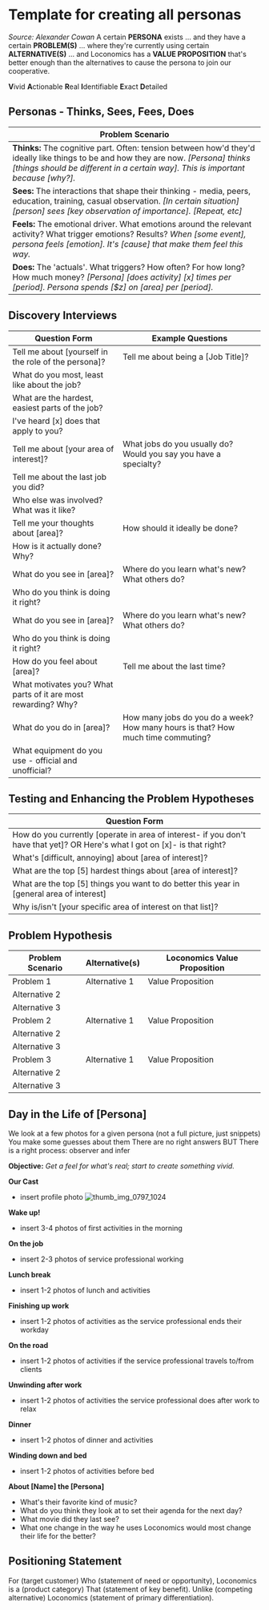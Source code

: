 # Template for creating all personas
_Source: Alexander Cowan_
A certain **PERSONA** exists ... and they have a certain **PROBLEM(S)** ... where they're currently using certain **ALTERNATIVE(S)** ... and Loconomics has a **VALUE PROPOSITION** that's better enough than the alternatives to cause the persona to join our cooperative.

**V**ivid
**A**ctionable
**R**eal
**I**dentifiable
**E**xact
**D**etailed

## Personas - Thinks, Sees, Fees, Does
Problem Scenario | 
------------ | 
**Thinks:** The cognitive part. Often: tension between how'd they'd ideally like things to be and how they are now. _[Persona] thinks [things should be different in a certain way]. This is important because [why?]._ | 
**Sees:** The interactions that shape their thinking - media, peers, education, training, casual observation. _[In certain situation] [person] sees [key observation of importance]. [Repeat, etc]_ | 
**Feels:** The emotional driver. What emotions around the relevant activity? What trigger emotions? Results? _When [some event], persona feels [emotion]. It's [cause] that make them feel this way._ | 
**Does:** The 'actuals'. What triggers? How often? For how long? How much money? _[Persona] [does activity] [x] times per [period]. Persona spends [$z] on [area] per [period]._ | 

## Discovery Interviews

Question Form | Example Questions
------------ | -------------
Tell me about [yourself in the role of the persona]? | Tell me about being a [Job Title]?
 | What do you most, least like about the job?
 | What are the hardest, easiest parts of the job?
 | I've heard [x] does that apply to you?
Tell me about [your area of interest]? | What jobs do you usually do? Would you say you have a specialty?
 | Tell me about the last job you did?
 | Who else was involved? What was it like?
Tell me your thoughts about [area]? | How should it ideally be done?
 | How is it actually done? Why?
What do you see in [area]? | Where do you learn what's new? What others do?
 | Who do you think is doing it right?
What do you see in [area]? | Where do you learn what's new? What others do?
 | Who do you think is doing it right?
How do you feel about [area]? | Tell me about the last time? 
 | What motivates you? What parts of it are most rewarding? Why?
What do you do in [area]? | How many jobs do you do a week? How many hours is that? How much time commuting?
 | What equipment do you use - official and unofficial?

## Testing and Enhancing the Problem Hypotheses

Question Form | 
------------ | 
How do you currently [operate in area of interest- if you don't have that yet]? OR Here's what I got on [x]- is that right? | 
What's [difficult, annoying] about [area of interest]? | 
What are the top [5] hardest things about [area of interest]? | 
What are the top [5] things you want to do better this year in [general area of interest] | 
Why is/isn't [your specific area of interest on that list]? | 



## Problem Hypothesis

Problem Scenario | Alternative(s) | Loconomics Value Proposition
------------ | ------------- | -------------
Problem 1 | Alternative 1 | Value Proposition
 | Alternative 2 | 
 | Alternative 3 | 
Problem 2 | Alternative 1 | Value Proposition
 | Alternative 2 | 
 | Alternative 3 | 
Problem 3 | Alternative 1 | Value Proposition
 | Alternative 2 | 
 | Alternative 3 | 

## Day in the Life of [Persona]
We look at a few photos for a given persona (not a full picture, just snippets)
You make some guesses about them
There are no right answers BUT
There is a right process: observer and infer

**Objective:** _Get a feel for what's real; start to create something vivid._

**Our Cast**
- insert profile photo
![thumb_img_0797_1024](https://cloud.githubusercontent.com/assets/1202838/19060150/606cad10-899a-11e6-995c-48e97f19971b.jpg)


**Wake up!**
- insert 3-4 photos of first activities in the morning

**On the job**
- insert 2-3 photos of service professional working

**Lunch break**
- insert 1-2 photos of lunch and activities

**Finishing up work**
- insert 1-2 photos of activities as the service professional ends their workday

**On the road**
- insert 1-2 photos of activities if the service professional travels to/from clients

**Unwinding after work**
- insert 1-2 photos of activities the service professional does after work to relax

**Dinner**
- insert 1-2 photos of dinner and activities

**Winding down and bed**
- insert 1-2 photos of activities before bed

**About [Name] the [Persona]**
- What's their favorite kind of music?
- What do you think they look at to set their agenda for the next day?
- What movie did they last see?
- What one change in the way he uses Loconomics would most change their life for the better?

## Positioning Statement
For (target customer)
Who (statement of need or opportunity),
Loconomics is a (product category)
That (statement of key benefit).
Unlike (competing alternative)
Loconomics (statement of primary differentiation).



